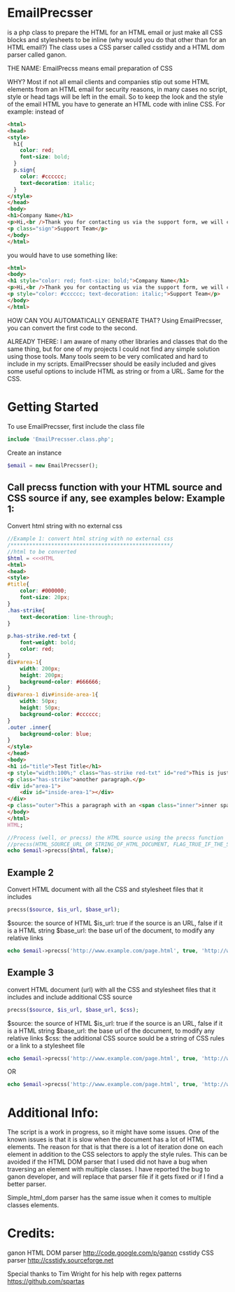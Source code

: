 EmailPrecsser
=============
is a php class to prepare the HTML for an HTML email or just make all CSS blocks and stylesheets to be inline (why would you do that other than for an HTML email?) The class uses a CSS parser called csstidy and a HTML dom parser called ganon.

THE NAME:
EmailPrecss means email preparation of CSS

WHY?
Most if not all email clients and companies stip out some HTML elements from an HTML email for security reasons, in many cases no script, style or head tags will be left in the email. So to keep the look and the style of the email HTML you have to generate an HTML code with inline CSS. For example:
instead of
```html
<html>
<head>
<style>
  h1{
    color: red;
    font-size: bold;
  }
  p.sign{
    color: #cccccc;
    text-decoration: italic;
  }
</style>
</head>
<body>
<h1>Company Name</h1>
<p>Hi,<br />Thank you for contacting us via the support form, we will call you asap.<p>
<p class="sign">Support Team</p>
</body>
</html>
```

you would have to use something like:
```html
<html>
<body>
<h1 style="color: red; font-size: bold;">Company Name</h1>
<p>Hi,<br />Thank you for contacting us via the support form, we will call you asap.<p>
<p style="color: #cccccc; text-decoration: italic;">Support Team</p>
</body>
</html>
```

HOW CAN YOU AUTOMATICALLY GENERATE THAT?
Using EmailPrecsser, you can convert the first code to the second.

ALREADY THERE:
I am aware of many other libraries and classes that do the same thing, but for one of my projects I could not find any simple solution using those tools. Many tools seem to be very comlicated and hard to include in my scripts. EmailPrecsser should be easily included and gives some useful options to include HTML as string or from a URL. Same for the CSS.


Getting Started
===============
To use EmailPrecsser, first include the class file
```php
include 'EmailPrecsser.class.php';
```

Create an instance
```php
$email = new EmailPrecsser();
```

Call precss function with your HTML source and CSS source if any, see examples below:
Example 1:
----------
Convert html string with no external css
```php
//Example 1: convert html string with no external css
/***************************************************/
//html to be converted
$html = <<<HTML
<html>
<head>
<style>
#title{
	color: #000000;
	font-size: 20px;
}
.has-strike{
	text-decoration: line-through;
}

p.has-strike.red-txt {
	font-weight: bold;
	color: red;
}
div#area-1{
	width: 200px;
	height: 200px;
	background-color: #666666;
}
div#area-1 div#inside-area-1{
	width: 50px;
	height: 50px;
	background-color: #cccccc;
}
.outer .inner{
	background-color: blue;
}
</style>
</head>
<body>
<h1 id="title">Test Title</h1>
<p style="width:100%;" class="has-strike red-txt" id="red">This is just a paragraph, a paragraph with strike through and red color.</p>
<p class="has-strike">another paragraph.</p>
<div id="area-1">
	<div id="inside-area-1"></div>
</div>
<p class="outer">This a paragraph with an <span class="inner">inner span of text</span> to test the nested styles.</p>
</body>
</html>
HTML;

//Process (well, or precss) the HTML source using the precss function
//precss(HTML_SOURCE_URL_OR_STRING_OF_HTML_DOCUMENT, FLAG_TRUE_IF_THE_SOURCE_IS_URL_FALSE_OTHERWISE)
echo $email->precss($html, false);
```

Example 2
---------
Convert HTML document with all the CSS and stylesheet files that it includes
```php
precss($source, $is_url, $base_url);
```
$source: 	the source of HTML
$is_url:	true if the source is an URL, false if it is a HTML string
$base_url:	the base url of the document, to modify any relative links

```php
echo $email->precss('http://www.example.com/page.html', true, 'http://www.example.com');
```

Example 3
---------
convert HTML document (url) with all the CSS and stylesheet files that it includes and include additional CSS source
```php
precss($source, $is_url, $base_url, $css);
```
$source:        the source of HTML
$is_url:        true if the source is an URL, false if it is a HTML string
$base_url:      the base url of the document, to modify any relative links
$css:		the additional CSS source sould be a string of CSS rules or a link to a stylesheet file

```php
echo $email->precss('http://www.example.com/page.html', true, 'http://www.example.com', 'h1{font-weight: bold;} p{color: red}');
```
OR
```php
echo $email->precss('http://www.example.com/page.html', true, 'http://www.example.com', 'http://www.example.com/style.css');
```


Additional Info:
================
The script is a work in progress, so it might have some issues. One of the known issues is that it is slow when the document has a lot of HTML elements. The reason for that is that there is a lot of iteration done on each element in addition to the CSS selectors to apply the style rules. This can be avoided if the HTML DOM parser that I used did not have a bug when traversing an element with multiple classes. I have reported the bug to ganon developer, and will replace that parser file if it gets fixed or if I find a better parser.

Simple_html_dom parser has the same issue when it comes to multiple classes elements.

Credits:
========
ganon HTML DOM parser http://code.google.com/p/ganon
csstidy CSS parser http://csstidy.sourceforge.net

Special thanks to Tim Wright for his help with regex patterns https://github.com/spartas


